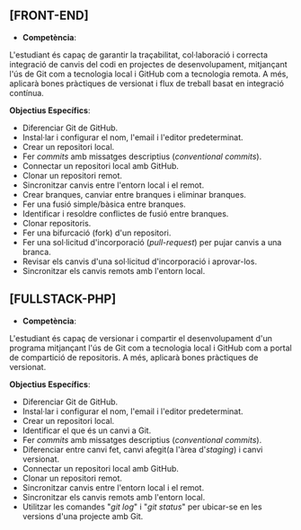 ## [FRONT-END]
- **Competència**:

L'estudiant és capaç de garantir la traçabilitat, col·laboració i correcta integració de canvis del codi en projectes de desenvolupament, mitjançant l'ús de Git com a tecnologia local i GitHub com a tecnologia remota. A més, aplicarà bones pràctiques de versionat i flux de treball basat en integració contínua.

**Objectius Específics**:
- Diferenciar Git de GitHub.
- Instal·lar i configurar el nom, l'email i l'editor predeterminat.
- Crear un repositori local.
- Fer _commits_ amb missatges descriptius (_conventional commits_).
- Connectar un repositori local amb GitHub.
- Clonar un repositori remot.
- Sincronitzar canvis entre l'entorn local i el remot.
- Crear branques, canviar entre branques i eliminar branques.
- Fer una fusió simple/bàsica entre branques.
- Identificar i resoldre conflictes de fusió entre branques.
- Clonar repositoris.
- Fer una bifurcació (fork) d'un repositori.
- Fer una sol·licitud d'incorporació (_pull-request_) per pujar canvis a una branca.
- Revisar els canvis d'una sol·licitud d'incorporació i aprovar-los.
- Sincronitzar els canvis remots amb l'entorn local.


## [FULLSTACK-PHP]
- **Competència**:

L'estudiant és capaç de versionar i compartir el desenvolupament d'un programa mitjançant l'ús de Git com a tecnologia local i GitHub com a portal de compartició de repositoris. A més, aplicarà bones pràctiques de versionat.

**Objectius Específics**:
- Diferenciar Git de GitHub.
- Instal·lar i configurar el nom, l'email i l'editor predeterminat.
- Crear un repositori local.
- Identificar el que és un canvi a Git.
- Fer _commits_ amb missatges descriptius (_conventional commits_).
- Diferenciar entre canvi fet, canvi afegit(a l'àrea d'*staging*) i canvi versionat.
- Connectar un repositori local amb GitHub.
- Clonar un repositori remot.
- Sincronitzar canvis entre l'entorn local i el remot.
- Sincronitzar els canvis remots amb l'entorn local.
- Utilitzar les comandes "*git log*" i "*git status*" per ubicar-se en les versions d'una projecte amb Git.